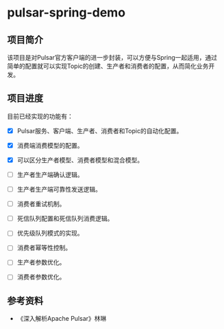 # pulsar-spring-demo

## 项目简介

该项目是对Pulsar官方客户端的进一步封装，可以方便与Spring一起适用，通过简单的配置就可以实现Topic的创建、生产者和消费者的配置，从而简化业务开发。

## 项目进度

目前已经实现的功能有：

- [x] Pulsar服务、客户端、生产者、消费者和Topic的自动化配置。

- [x] 消费端消费模型的配置。

- [x] 可以区分生产者模型、消费者模型和混合模型。

- [ ] 生产者生产端确认逻辑。

- [ ] 生产者生产端可靠性发送逻辑。

- [ ] 消费者重试机制。

- [ ] 死信队列配置和死信队列消费逻辑。

- [ ] 优先级队列模式的实现。

- [ ] 消费者幂等性控制。

- [ ] 生产者参数优化。

- [ ] 消费者参数优化。

## 参考资料

* 《深入解析Apache Pulsar》林琳